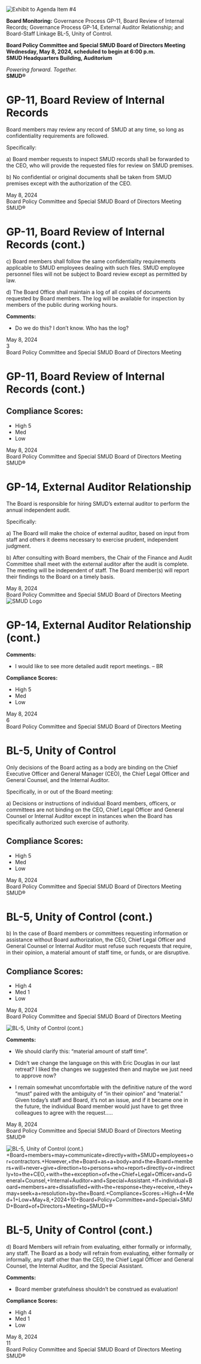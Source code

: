 <!-- Page 1 -->
![Exhibit to Agenda Item #4](https://via.placeholder.com/1365x768.png?text=Exhibit+to+Agenda+Item+%234)

**Board Monitoring:** Governance Process GP-11, Board Review of Internal Records; Governance Process GP-14, External Auditor Relationship; and Board-Staff Linkage BL-5, Unity of Control.

**Board Policy Committee and Special SMUD Board of Directors Meeting**  
**Wednesday, May 8, 2024, scheduled to begin at 6:00 p.m.**  
**SMUD Headquarters Building, Auditorium**  

*Powering forward. Together.*  
**SMUD®**
<!-- Page 2 -->
# GP-11, Board Review of Internal Records

Board members may review any record of SMUD at any time, so long as confidentiality requirements are followed.

Specifically:

a) Board member requests to inspect SMUD records shall be forwarded to the CEO, who will provide the requested files for review on SMUD premises.

b) No confidential or original documents shall be taken from SMUD premises except with the authorization of the CEO.

May 8, 2024  
Board Policy Committee and Special SMUD Board of Directors Meeting  
SMUD®
<!-- Page 3 -->
# GP-11, Board Review of Internal Records (cont.)

c) Board members shall follow the same confidentiality requirements applicable to SMUD employees dealing with such files. SMUD employee personnel files will not be subject to Board review except as permitted by law.

d) The Board Office shall maintain a log of all copies of documents requested by Board members. The log will be available for inspection by members of the public during working hours.

**Comments:**
- Do we do this? I don’t know. Who has the log?

May 8, 2024  
3  
Board Policy Committee and Special SMUD Board of Directors Meeting  
<!-- Page 4 -->
# GP-11, Board Review of Internal Records (cont.)

## Compliance Scores:
- High  5
- Med
- Low

May 8, 2024  
Board Policy Committee and Special SMUD Board of Directors Meeting  
SMUD®
<!-- Page 5 -->
# GP-14, External Auditor Relationship

The Board is responsible for hiring SMUD’s external auditor to perform the annual independent audit.

Specifically:

a) The Board will make the choice of external auditor, based on input from staff and others it deems necessary to exercise prudent, independent judgment.

b) After consulting with Board members, the Chair of the Finance and Audit Committee shall meet with the external auditor after the audit is complete. The meeting will be independent of staff. The Board member(s) will report their findings to the Board on a timely basis.

May 8, 2024  
Board Policy Committee and Special SMUD Board of Directors Meeting  
![SMUD Logo](https://www.smud.org)
<!-- Page 6 -->
# GP-14, External Auditor Relationship (cont.)

**Comments:**
- I would like to see more detailed audit report meetings. – BR

**Compliance Scores:**
- High  5
- Med
- Low

May 8, 2024  
6  
Board Policy Committee and Special SMUD Board of Directors Meeting
<!-- Page 7 -->
# BL-5, Unity of Control

Only decisions of the Board acting as a body are binding on the Chief Executive Officer and General Manager (CEO), the Chief Legal Officer and General Counsel, and the Internal Auditor.

Specifically, in or out of the Board meeting:

a) Decisions or instructions of individual Board members, officers, or committees are not binding on the CEO, Chief Legal Officer and General Counsel or Internal Auditor except in instances when the Board has specifically authorized such exercise of authority.

## Compliance Scores:
- High 5
- Med
- Low

May 8, 2024  
Board Policy Committee and Special SMUD Board of Directors Meeting  
SMUD®
<!-- Page 8 -->
# BL-5, Unity of Control (cont.)

b) In the case of Board members or committees requesting information or assistance without Board authorization, the CEO, Chief Legal Officer and General Counsel or Internal Auditor must refuse such requests that require, in their opinion, a material amount of staff time, or funds, or are disruptive.

## Compliance Scores:
- High 4
- Med 1
- Low

May 8, 2024  
Board Policy Committee and Special SMUD Board of Directors Meeting
<!-- Page 9 -->
![BL-5, Unity of Control (cont.)](https://via.placeholder.com/768x1365.png?text=BL-5,+Unity+of+Control+(cont.))

**Comments:**

- We should clarify this: “material amount of staff time”.

- Didn’t we change the language on this with Eric Douglas in our last retreat? I liked the changes we suggested then and maybe we just need to approve now?

- I remain somewhat uncomfortable with the definitive nature of the word “must” paired with the ambiguity of “in their opinion” and “material.” Given today’s staff and Board, it’s not an issue, and if it became one in the future, the individual Board member would just have to get three colleagues to agree with the request…..

May 8, 2024  
Board Policy Committee and Special SMUD Board of Directors Meeting  
SMUD®
<!-- Page 10 -->
![BL-5, Unity of Control (cont.)](https://via.placeholder.com/768x1365.png?text=BL-5,+Unity+of+Control+(cont.)+c)+Board+members+may+communicate+directly+with+SMUD+employees+or+contractors.+However,+the+Board+as+a+body+and+the+Board+members+will+never+give+direction+to+persons+who+report+directly+or+indirectly+to+the+CEO,+with+the+exception+of+the+Chief+Legal+Officer+and+General+Counsel,+Internal+Auditor+and+Special+Assistant.+If+individual+Board+members+are+dissatisfied+with+the+response+they+receive,+they+may+seek+a+resolution+by+the+Board.+Compliance+Scores:+High+4+Med+1+Low+May+8,+2024+10+Board+Policy+Committee+and+Special+SMUD+Board+of+Directors+Meeting+SMUD+®
<!-- Page 11 -->
# BL-5, Unity of Control (cont.)

d) Board Members will refrain from evaluating, either formally or informally, any staff. The Board as a body will refrain from evaluating, either formally or informally, any staff other than the CEO, the Chief Legal Officer and General Counsel, the Internal Auditor, and the Special Assistant.

**Comments:**
- Board member gratefulness shouldn’t be construed as evaluation!

**Compliance Scores:**
- High 4
- Med 1
- Low

May 8, 2024  
11  
Board Policy Committee and Special SMUD Board of Directors Meeting  
SMUD®
